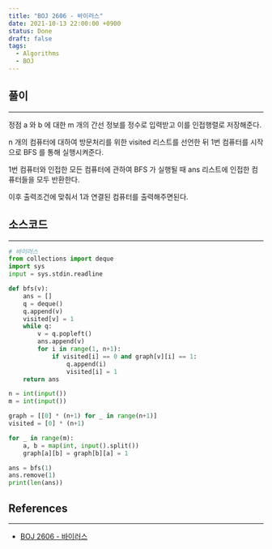 ```yaml
---
title: "BOJ 2606 - 바이러스"
date: 2021-10-13 22:00:00 +0900
status: Done
draft: false
tags:
  - Algorithms
  - BOJ
---
```

## 풀이
---
정점 a 와 b 에 대한 m 개의 간선 정보를 정수로 입력받고 이를 인접행렬로 저장해준다.

n 개의 컴퓨터에 대하여 방문처리를 위한 visited 리스트를 선언한 뒤 1번 컴퓨터를 시작으로 BFS 를 통해 실행시켜준다.

1번 컴퓨터와 인접한 모든 컴퓨터에 관하여 BFS 가 실행될 때 ans 리스트에 인접한 컴퓨터들을 모두 반환한다.

이후 출력조건에 맞춰서 1과 연결된 컴퓨터를 출력해주면된다.

## 소스코드
---
```python
# 바이러스
from collections import deque
import sys
input = sys.stdin.readline

def bfs(v):
    ans = []
    q = deque()
    q.append(v)
    visited[v] = 1
    while q:
        v = q.popleft()
        ans.append(v)
        for i in range(1, n+1):
            if visited[i] == 0 and graph[v][i] == 1:
                q.append(i)
                visited[i] = 1
    return ans

n = int(input())
m = int(input())

graph = [[0] * (n+1) for _ in range(n+1)]
visited = [0] * (n+1)

for _ in range(m):
    a, b = map(int, input().split())
    graph[a][b] = graph[b][a] = 1

ans = bfs(1)
ans.remove(1)
print(len(ans))
```

## References
---
- [BOJ 2606 - 바이러스](https://www.acmicpc.net/problem/2606)
